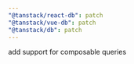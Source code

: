 ```yaml
---
"@tanstack/react-db": patch
"@tanstack/vue-db": patch
"@tanstack/db": patch
---
```


add support for composable queries
